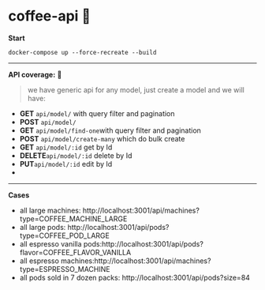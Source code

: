 
# coffee-api 🚀

  
  **Start**
  
`docker-compose up --force-recreate --build`


 - - - - - - - - - - - - 
**API coverage:** 🍵

> we have generic api for any model, just create a model and we will have:

 - **GET** `api/model/` with query filter and pagination
 -  **POST** `api/model/`
 - **GET** `api/model/find-one`with query filter and pagination
 -  **POST** `api/model/create-many` which do bulk create
 - **GET** `api/model/:id` get by Id
 - **DELETE**`api/model/:id` delete by Id
 - **PUT**`api/model/:id` edit by Id
 - 
  
   - - - - - - - - - - - - 

  **Cases**
 - all large machines: http://localhost:3001/api/machines?type=COFFEE_MACHINE_LARGE
 - all large pods: http://localhost:3001/api/pods?type=COFFEE_POD_LARGE
 - all espresso vanilla pods:http://localhost:3001/api/pods?flavor=COFFEE_FLAVOR_VANILLA
 - all espresso machines:http://localhost:3001/api/machines?type=ESPRESSO_MACHINE  
 - all pods sold in 7 dozen packs: http://localhost:3001/api/pods?size=84






